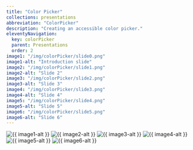 ```yaml
---
title: "Color Picker"
collections: presentations
abbreviation: "ColorPicker"
description: "Creating an accessible color picker."
eleventyNavigation:
  key: colorPicker
  parent: Presentations
  order: 2
image1: "/img/colorPicker/slide0.png"
image1-alt: "Introduction slide"
image2: "/img/colorPicker/slide1.png"
image2-alt: "Slide 2"
image3: "/img/colorPicker/slide2.png"
image3-alt: "Slide 3"
image4: "/img/colorPicker/slide3.png"
image4-alt: "Slide 4"
image5: "/img/colorPicker/slide4.png"
image5-alt: "Slide 5"
image6: "/img/colorPicker/slide5.png"
image6-alt: "Slide 6"
---
```


<div class="container mb-3">
  <sl-carousel pagination navigation mouse-dragging loop style="--aspect-ratio: 3/2;">
    <sl-carousel-item>
      <img
        alt="{{ image1-alt }}"
        src="{{ image1 }}"
      />
    </sl-carousel-item>
    <sl-carousel-item>
      <img
        alt="{{ image2-alt }}"
        src="{{ image2 }}"
      />
    </sl-carousel-item>
    <sl-carousel-item>
      <img
        alt="{{ image3-alt }}"
        src="{{ image3 }}"
      />
    </sl-carousel-item>
    <sl-carousel-item>
      <img
        alt="{{ image4-alt }}"
        src="{{ image4 }}"
      />
    </sl-carousel-item>
    <sl-carousel-item>
      <img
        alt="{{ image5-alt }}"
        src="{{ image5 }}"
      />
    </sl-carousel-item>
    <sl-carousel-item>
      <img
        alt="{{ image6-alt }}"
        src="{{ image6 }}"
      />
    </sl-carousel-item>
  </sl-carousel>
</div>
